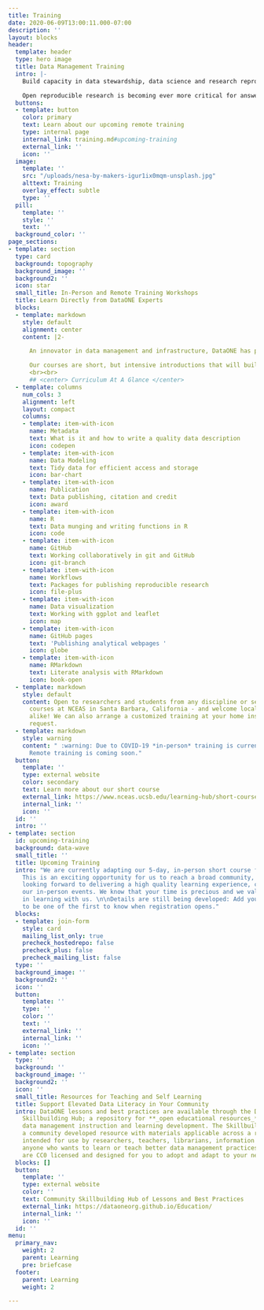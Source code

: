 ```yaml
---
title: Training
date: 2020-06-09T13:00:11.000-07:00
description: ''
layout: blocks
header:
  template: header
  type: hero image
  title: Data Management Training
  intro: |-
    Build capacity in data stewardship, data science and research reproducibility

    Open reproducible research is becoming ever more critical for answering today’s complex questions at the scale and speed needed for solutions. In collaboration with the National Center for Ecological Synthesis and Analysis, DataONE has developed lessons, best practices, and training programs in data management to support research efficiency, productivity, and transparency.
  buttons:
  - template: button
    color: primary
    text: Learn about our upcoming remote training
    type: internal page
    internal_link: training.md#upcoming-training
    external_link: ''
    icon: ''
  image:
    template: ''
    src: "/uploads/nesa-by-makers-igur1ix0mqm-unsplash.jpg"
    alttext: Training
    overlay_effect: subtle
    type: ''
  pill:
    template: ''
    style: ''
    text: ''
  background_color: ''
page_sections:
- template: section
  type: card
  background: topography
  background_image: ''
  background2: ''
  icon: star
  small_title: In-Person and Remote Training Workshops
  title: Learn Directly from DataONE Experts
  blocks:
  - template: markdown
    style: default
    alignment: center
    content: |2-

      An innovator in data management and infrastructure, DataONE has partnered with NCEAS, leaders in data-intensive synthesis research, to offer access to experienced trainers, phenomenal resources, and an inclusive and interactive learning environment.

      Our courses are short, but intensive introductions that will build your skills in a variety of data science topics, ranging from the basics of programming in a new language to advanced computing techniques. As active practitioners  in advancing the field of data science, our instructors are able to incorporate the latest advancements into the curriculum.
      <br><br>
      ## <center> Curriculum At A Glance </center>
  - template: columns
    num_cols: 3
    alignment: left
    layout: compact
    columns:
    - template: item-with-icon
      name: Metadata
      text: What is it and how to write a quality data description
      icon: codepen
    - template: item-with-icon
      name: Data Modeling
      text: Tidy data for efficient access and storage
      icon: bar-chart
    - template: item-with-icon
      name: Publication
      text: Data publishing, citation and credit
      icon: award
    - template: item-with-icon
      name: R
      text: Data munging and writing functions in R
      icon: code
    - template: item-with-icon
      name: GitHub
      text: Working collaboratively in git and GitHub
      icon: git-branch
    - template: item-with-icon
      name: Workflows
      text: Packages for publishing reproducible research
      icon: file-plus
    - template: item-with-icon
      name: Data visualization
      text: Working with ggplot and leaflet
      icon: map
    - template: item-with-icon
      name: GitHub pages
      text: 'Publishing analytical webpages '
      icon: globe
    - template: item-with-icon
      name: RMarkdown
      text: Literate analysis with RMarkdown
      icon: book-open
  - template: markdown
    style: default
    content: Open to researchers and students from any discipline or sector, we offer
      courses at NCEAS in Santa Barbara, California - and welcome locals and travelers
      alike! We can also arrange a customized training at your home institution by
      request.
  - template: markdown
    style: warning
    content: " :warning: Due to COVID-19 *in-person* training is currently postponed.
      Remote training is coming soon."
  button:
    template: ''
    type: external website
    color: secondary
    text: Learn more about our short course
    external_link: https://www.nceas.ucsb.edu/learning-hub/short-course
    internal_link: ''
    icon: ''
  id: ''
  intro: ''
- template: section
  id: upcoming-training
  background: data-wave
  small_title: ''
  title: Upcoming Training
  intro: "We are currently adapting our 5-day, in-person short course for remote delivery.
    This is an exciting opportunity for us to reach a broad community, and we are
    looking forward to delivering a high quality learning experience, consistent with
    our in-person events. We know that your time is precious and we value your investment
    in learning with us. \n\nDetails are still being developed: Add your email below
    to be one of the first to know when registration opens."
  blocks:
  - template: join-form
    style: card
    mailing_list_only: true
    precheck_hostedrepo: false
    precheck_plus: false
    precheck_mailing_list: false
  type: ''
  background_image: ''
  background2: ''
  icon: ''
  button:
    template: ''
    type: ''
    color: ''
    text: ''
    external_link: ''
    internal_link: ''
    icon: ''
- template: section
  type: ''
  background: ''
  background_image: ''
  background2: ''
  icon: ''
  small_title: Resources for Teaching and Self Learning
  title: Support Elevated Data Literacy in Your Community
  intro: DataONE lessons and best practices are available through the Data Management
    Skillbuilding Hub; a repository for **_open educational resources_** for use in
    data management instruction and learning development. The Skillbuilding Hub is
    a community developed resource with materials applicable across a range of contexts,
    intended for use by researchers, teachers, librarians, information managers or
    anyone who wants to learn or teach better data management practices. All the materials
    are CC0 licensed and designed for you to adopt and adapt to your needs.
  blocks: []
  button:
    template: ''
    type: external website
    color: ''
    text: Community Skillbuilding Hub of Lessons and Best Practices
    external_link: https://dataoneorg.github.io/Education/
    internal_link: ''
    icon: ''
  id: ''
menu:
  primary_nav:
    weight: 2
    parent: Learning
    pre: briefcase
  footer:
    parent: Learning
    weight: 2

---
```

